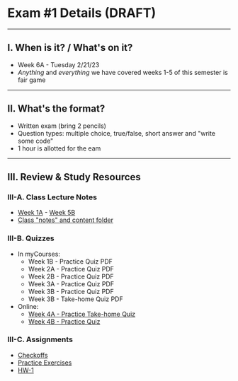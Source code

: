 # Exam #1 Details (DRAFT)

<hr>

## I. When is it? / What's on it?
- Week 6A - Tuesday 2/21/23
- *Anything* and *everything* we have covered weeks 1-5 of this semester is fair game

<hr>

## II. What's the format?
- Written exam (bring 2 pencils)
- Question types: multiple choice, true/false, short answer and "write some code"
- 1 hour is allotted for the eam

<hr>

## III. Review & Study Resources

### III-A. Class Lecture Notes
- [Week 1A](../weekly/01A.md) - [Week 5B](../weekly/05B.md)
- [Class "notes" and content  folder](../notes)

### III-B. Quizzes 
- In myCourses:
  - Week 1B - Practice Quiz PDF
  - Week 2A - Practice Quiz PDF
  - Week 2B - Practice Quiz PDF
  - Week 3A - Practice Quiz PDF
  - Week 3B - Practice Quiz PDF
  - Week 3B - Take-home Quiz PDF
- Online:
  - [Week 4A - Practice Take-home Quiz](./week-4A-practice-quiz.md)
  - [Week 4B - Practice Quiz](./week-4B-practice-quiz.md)

### III-C. Assignments

- [Checkoffs](../checkoffs)
- [Practice Exercises](../pe)
- [HW-1](../hw/hw-1.md)
